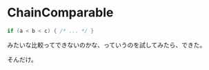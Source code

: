 # ChainComparable

```cs
if (a < b < c) { /* ... */ }
```

みたいな比較ってできないのかな、っていうのを試してみたら、できた。

そんだけ。
